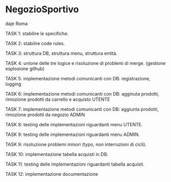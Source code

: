 # NegozioSportivo
daje Roma

TASK 1: stabilire le specifiche.

TASK 2: stabilire code rules.

TASK 3: struttura DB, struttura menu, struttura entità.

TASK 4: unione delle tre logice e risoluzione di problemi di merge. (gestione esplosione github)

TASK 5: implementazione metodi comunicanti con DB: registrazione, logging

TASK 6: implementazione metodi comunicanti con DB: agginuta prodotti, rimozione prodotti da carrello e acquisto UTENTE

TASK 7: implementazione metodi comunicanti con DB: aggiunta prodotti, rimozione prodotti da negozio ADMIN

TASK 8: testing delle implementazioni riguardanti menu UTENTE.

TASK 9: testing delle implementazioni riguardanti menu ADMIN.

TASK 9: risoluzione problemi minori (typo, non interruzioni di cicli).

TASK 10: implementazione tabella acquisti in DB.

TASK 11: testing delle implementazioni riguardanti tabella acquisti.

TASK 12: implementazione documentazione
